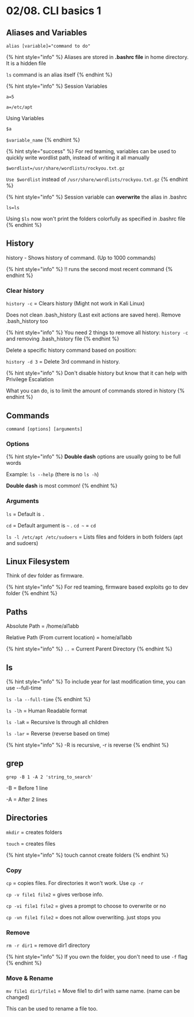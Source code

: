 # 02/08. CLI basics 1

## Aliases and Variables

`alias [variable]="command to do"`

{% hint style="info" %}
Aliases are stored in **.bashrc file** in home directory. It is a hidden file

`ls` command is an alias itself
{% endhint %}

{% hint style="info" %}
Session Variables

`a=5`

`a=/etc/apt`

Using Variables

`$a`

`$variable_name`
{% endhint %}

{% hint style="success" %}
For red teaming, variables can be used to quickly write wordlist path, instead of writing it all manually

`$wordlist=/usr/share/wordlists/rockyou.txt.gz`

`Use $wordlist` instead of `/usr/share/wordlists/rockyou.txt.gz`
{% endhint %}

{% hint style="info" %}
Session variable can **overwrite** the alias in .bashrc

`ls=ls`

Using `$ls` now won't print the folders colorfully as specified in .bashrc file
{% endhint %}

## History

history - Shows history of command. (Up to 1000 commands)

{% hint style="info" %}
!! runs the second most recent command
{% endhint %}

### Clear history

`history -c` = Clears history (Might not work in Kali Linux)

Does not clean .bash\_history (Last exit actions are saved here). Remove .bash\_history too

{% hint style="info" %}
You need 2 things to remove all history: `history -c` and removing .bash\_history file
{% endhint %}

Delete a specific history command based on position:

`history -d 3` = Delete 3rd command in history.

{% hint style="info" %}
Don't disable history but know that it can help with Privilege Escalation

What you can do, is to limit the amount of commands stored in history
{% endhint %}

## Commands

`command [options] [arguments]`

### Options

{% hint style="info" %}
**Double dash** options are usually going to be full words

Example: `ls --help` (there is no `ls -h`)

**Double dash** is most common!
{% endhint %}

### Arguments

`ls` = Default is `.`

`cd` = Default argument is `~` . `cd ~` = `cd`

`ls -l /etc/apt /etc/sudoers` = Lists files and folders in both folders (apt and sudoers)

## Linux Filesystem

Think of dev folder as firmware.&#x20;

{% hint style="info" %}
For red teaming, firmware based exploits go to dev folder
{% endhint %}

## Paths

Absolute Path = /home/al1abb

Relative Path (From current location) = home/al1abb

{% hint style="info" %}
`..` = Current Parent Directory
{% endhint %}

## ls

{% hint style="info" %}
To include year for last modification time, you can use --full-time

`ls -la --full-time`
{% endhint %}

`ls -lh` = Human Readable format

`ls -laR` = Recursive ls through all children

`ls -lar` = Reverse (reverse based on time)

{% hint style="info" %}
\-R is recursive, -r is reverse
{% endhint %}

## grep

`grep -B 1 -A 2 'string_to_search'`&#x20;

\-B = Before 1 line

\-A = After 2 lines

## Directories

`mkdir` = creates folders

`touch` = creates files

{% hint style="info" %}
touch cannot create folders
{% endhint %}

### Copy

`cp` = copies files. For directories it won't work. Use `cp -r`

`cp -v file1 file2` = gives verbose info.

`cp -vi file1 file2` = gives a prompt to choose to overwrite or no

`cp -vn file1 file2` = does not allow overwriting. just stops you

### Remove

`rm -r dir1` = remove dir1 directory

{% hint style="info" %}
If you own the folder, you don't need to use `-f` flag
{% endhint %}

### Move & Rename

`mv file1 dir1/file1` = Move file1 to dir1 with same name. (name can be changed)

This can be used to rename a file too.
